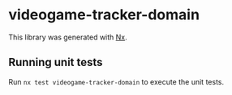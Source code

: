# videogame-tracker-domain

This library was generated with [Nx](https://nx.dev).

## Running unit tests

Run `nx test videogame-tracker-domain` to execute the unit tests.
